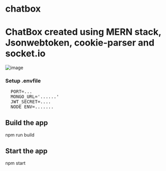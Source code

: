 # chatbox
<h1>ChatBox created using MERN stack, Jsonwebtoken, cookie-parser and socket.io </h1>

![image](https://github.com/kulender-Annapureddy/chatbox/assets/153791259/0a4b1904-abc2-4494-a99d-e3f46f6a5e7e)

<h3>Setup .envfile</h3>
<pre>
  PORT=...
  MONGO_URL='......'
  JWT_SECRET=....
  NODE_ENV=.......
</pre>

<h2>Build the app</h2>
<p>npm run build</p>

<h2>Start the app</h2>
<p>npm start</p>
